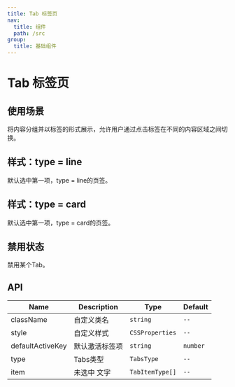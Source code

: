```yaml
---
title: Tab 标签页
nav:
  title: 组件
  path: /src
group:
  title: 基础组件
---
```

# Tab 标签页

## 使用场景
将内容分组并以标签的形式展示，允许用户通过点击标签在不同的内容区域之间切换。


## 样式：type = line
默认选中第一项，type = line的页签。
<code src="./demo/base.tsx"></code>


## 样式：type = card
默认选中第一项，type = card的页签。
<code src="./demo/type.tsx"></code>


## 禁用状态
禁用某个Tab。
<code src="./demo/disabled.tsx"></code>


## API
| Name              | Description  | Type            | Default |
| ----------------- | ------------ | --------------- | ------- |
| className         | 自定义类名    | `string`        | `--`    |
| style             | 自定义样式    | `CSSProperties` | `--`    |
| defaultActiveKey  | 默认激活标签项 | `string`       | `number` |
| type   | Tabs类型  | `TabsType`  | `--`    |
| item | 未选中 文字  | `TabItemType[]`| `--`    |
